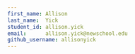 ```yaml
---
first_name: Allison
last_name:  Yick
student_id: allison.yick
email:      allison.yick@newschool.edu
github_username: allisonyick
---
```

